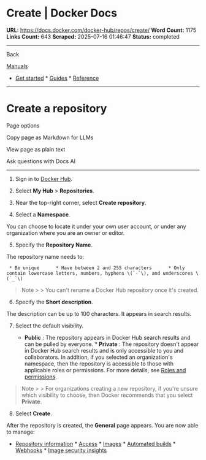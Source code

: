 # Create | Docker Docs

**URL:** https://docs.docker.com/docker-hub/repos/create/
**Word Count:** 1175
**Links Count:** 643
**Scraped:** 2025-07-16 01:46:47
**Status:** completed

---

Back

[Manuals](https://docs.docker.com/manuals/)

  * [Get started](https://docs.docker.com/get-started/)   * [Guides](https://docs.docker.com/guides/)   * [Reference](https://docs.docker.com/reference/)

* * *

# Create a repository

Page options

Copy page as Markdown for LLMs

View page as plain text

Ask questions with Docs AI

* * *

  1. Sign in to [Docker Hub](https://hub.docker.com).

  2. Select **My Hub** > **Repositories**.

  3. Near the top-right corner, select **Create repository**.

  4. Select a **Namespace**.

You can choose to locate it under your own user account, or under any organization where you are an owner or editor.

  5. Specify the **Repository Name**.

The repository name needs to:

     * Be unique      * Have between 2 and 255 characters      * Only contain lowercase letters, numbers, hyphens \(`-`\), and underscores \(`_`\)

> Note >  > You can't rename a Docker Hub repository once it's created.

  6. Specify the **Short description**.

The description can be up to 100 characters. It appears in search results.

  7. Select the default visibility.

     * **Public** : The repository appears in Docker Hub search results and can be pulled by everyone.      * **Private** : The repository doesn't appear in Docker Hub search results and is only accessible to you and collaborators. In addition, if you selected an organization's namespace, then the repository is accessible to those with applicable roles or permissions. For more details, see [Roles and permissions](https://docs.docker.com/enterprise/security/roles-and-permissions/).

> Note >  > For organizations creating a new repository, if you're unsure which visibility to choose, then Docker recommends that you select **Private**.

  8. Select **Create**.

After the repository is created, the **General** page appears. You are now able to manage:

  * [Repository information](https://docs.docker.com/docker-hub/repos/manage/information/)   * [Access](https://docs.docker.com/docker-hub/repos/manage/access/)   * [Images](https://docs.docker.com/docker-hub/repos/manage/hub-images/)   * [Automated builds](https://docs.docker.com/docker-hub/repos/manage/builds/)   * [Webhooks](https://docs.docker.com/docker-hub/repos/manage/webhooks/)   * [Image security insights](https://docs.docker.com/docker-hub/repos/manage/vulnerability-scanning/)